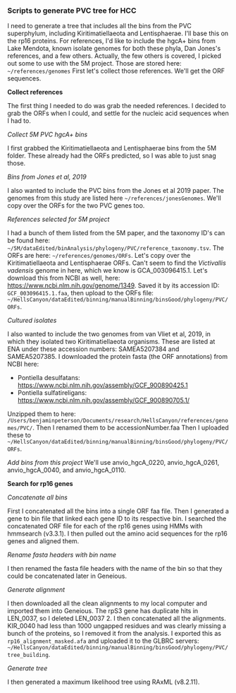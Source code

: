 ### Scripts to generate PVC tree for HCC

I need to generate a tree that includes all the bins from the PVC superphylum, including Kiritimatiellaeota and Lentisphaerae.
I'll base this on the rp16 proteins.
For references, I'd like to include the hgcA+ bins from Lake Mendota, known isolate genomes for both these phyla, Dan Jones's references, and a few others.
Actually, the few others is covered, I picked out some to use with the 5M project.
Those are stored here: `~/references/genomes`
First let's collect those references.
We'll get the ORF sequences.


**Collect references**

The first thing I needed to do was grab the needed references.
I decided to grab the ORFs when I could, and settle for the nucleic acid sequences when I had to.


*Collect 5M PVC hgcA+ bins*

I first grabbed the Kiritimatiellaeota and Lentisphaerae bins from the 5M folder.
These already had the ORFs predicted, so I was able to just snag those.

*Bins from Jones et al, 2019*

I also wanted to include the PVC bins from the Jones et al 2019 paper.
The genomes from this study are listed here `~/references/jonesGenomes`.
We'll copy over the ORFs for the two PVC genes too.

*References selected for 5M project*

I had a bunch of them listed from the 5M paper, and the taxonomy ID's can be found here: `~/5M/dataEdited/binAnalysis/phylogeny/PVC/reference_taxonomy.tsv`.
The ORFs are here: `~/references/genomes/ORFs`.
Let's copy over the Kiritimatiellaeota and Lentisphaerae ORFs.
Can't seem to find the *Victivallis vadensis* genome in here, which we know is GCA_003096415.1.
Let's download this from NCBI as well, here: https://www.ncbi.nlm.nih.gov/genome/1349.
Saved it by its accession ID: `GCF_003096415.1.faa`, then upload to the ORFs file: `~/HellsCanyon/dataEdited/binning/manualBinning/binsGood/phylogeny/PVC/ORFs`.


*Cultured isolates*

I also wanted to include the two genomes from van Vliet et al, 2019, in which they isolated two Kiritimatiellaeota organisms.
These are listed at ENA under these accession numbers: SAMEA5207384 and SAMEA5207385.
I downloaded the protein fasta (the ORF annotations) from NCBI here:
- Pontiella desulfatans: https://www.ncbi.nlm.nih.gov/assembly/GCF_900890425.1
- Pontiella sulfatireligans: https://www.ncbi.nlm.nih.gov/assembly/GCF_900890705.1/

Unzipped them to here: `/Users/benjaminpeterson/Documents/research/HellsCanyon/references/genomes/PVC/`.
Then I renamed them to be accessionNumber.faa
Then I uploaded these to `~/HellsCanyon/dataEdited/binning/manualBinning/binsGood/phylogeny/PVC/ORFs`.


*Add bins from this project*
We'll use anvio_hgcA_0220, anvio_hgcA_0261, anvio_hgcA_0040, and anvio_hgcA_0110.



**Search for rp16 genes**


*Concatenate all bins*

First I concatenated all the bins into a single ORF faa file.
Then I generated a gene to bin file that linked each gene ID to its respective bin.
I searched the concatenated ORF file for each of the rp16 genes using HMMs with hmmsearch (v3.3.1).
I then pulled out the amino acid sequences for the rp16 genes and aligned them.

*Rename fasta headers with bin name*

I then renamed the fasta file headers with the name of the bin so that they could be concatenated later in Geneious.

*Generate alignment*

I then downloaded all the clean alignments to my local computer and imported them into Geneious.
The rpS3 gene has duplicate hits in LEN_0037, so I deleted LEN_0037 2.
I then concatenated all the alignments.
KIR_0040 had less than 1000 ungapped residues and was clearly missing a bunch of the proteins, so I removed it from the analysis.
I exported this as `rp16_alignment_masked.afa` and uploaded it to the GLBRC servers: `~/HellsCanyon/dataEdited/binning/manualBinning/binsGood/phylogeny/PVC/tree_building`.

*Generate tree*

I then generated a maximum likelihood tree using RAxML (v8.2.11).

